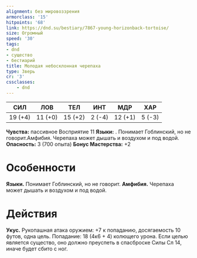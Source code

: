```yaml
---
alignment: без мировоззрения
armorclass: '15'
hitpoints: '68'
link: https://dnd.su/bestiary/7867-young-horizonback-tortoise/
size: Огромный
speed: '30'
tags:
- dnd
- существо
- бестиарий
title: Молодая небосклонная черепаха
type: Зверь
cr: '3'
cssclasses:
    - dnd
---
```



| СИЛ | ЛОВ | ТЕЛ | ИНТ | МДР | ХАР |
|---|---|---|---|---|---|
| 19 (+4) | 11 (+0) | 15 (+2) | 2 (-4) | 12 (+1) | 5 (-3) |
**Чувства:** пассивное Восприятие 11
**Языки:** . Понимает Гоблинский, но не говорит.Амфибия. Черепаха может дышать и воздухом и под водой.
**Опасность:** 3 (700 опыта)
**Бонус Мастерства:** +2


# Особенности
**Языки.** Понимает Гоблинский, но не говорит.
**Амфибия.** Черепаха может дышать и воздухом и под водой.


# Действия
**Укус.** Рукопашная атака оружием: +7 к попаданию, досягаемость 10 футов, одна цель. Попадание: 18 (4к6 + 4) колющего урона. Если целью является существо, оно должно преуспеть в спасброске Силы Сл 14, иначе будет сбито с ног.